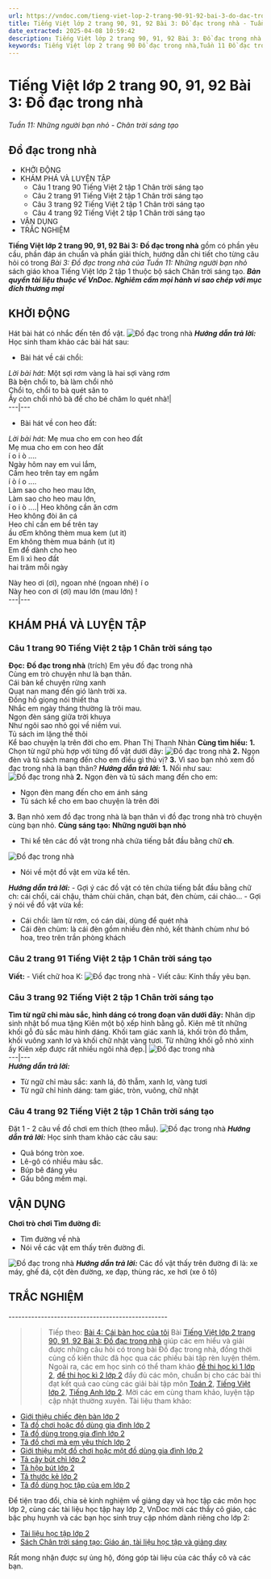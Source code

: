 ```yaml
---
url: https://vndoc.com/tieng-viet-lop-2-trang-90-91-92-bai-3-do-dac-trong-nha-238948
title: Tiếng Việt lớp 2 trang 90, 91, 92 Bài 3: Đồ đạc trong nhà - Tuần 11: Những người bạn nhỏ - Chân trời sáng tạo - VnDoc.com
date_extracted: 2025-04-08 10:59:42
description: Tiếng Việt lớp 2 trang 90, 91, 92 Bài 3: Đồ đạc trong nhà được biên soạn nhằm giúp các em HS đạt kết quả tốt trong quá trình làm bài tập và học tập môn Tiếng Việt lớp 2.
keywords: Tiếng Việt lớp 2 trang 90 Đồ đạc trong nhà,Tuần 11 Đồ đạc trong nhà,Đồ đạc trong nhà,bài 3 Đồ đạc trong nhà,tiếng việt 2 tuần 11,tiếng việt 2,tiếng việt lớp 2,sách tiếng việt 2,sách tiếng việt lớp 2,bài tập tiếng việt lớp 2,tiếng việt lớp 2 tập 1,học tiếng việt chân trời sáng tạo,chân trời sáng tạo,tiếng việt lớp 2 chân trời,tiếng việt chân trời sáng tạo
---
```


# Tiếng Việt lớp 2 trang 90, 91, 92 Bài 3: Đồ đạc trong nhà
 _Tuần 11: Những người bạn nhỏ - Chân trời sáng tạo_
## Đồ đạc trong nhà
  * KHỞI ĐỘNG
  * KHÁM PHÁ VÀ LUYỆN TẬP
    * Câu 1 trang 90 Tiếng Việt 2 tập 1 Chân trời sáng tạo
    * Câu 2 trang 91 Tiếng Việt 2 tập 1 Chân trời sáng tạo
    * Câu 3 trang 92 Tiếng Việt 2 tập 1 Chân trời sáng tạo
    * Câu 4 trang 92 Tiếng Việt 2 tập 1 Chân trời sáng tạo
  * VẬN DỤNG
  * TRẮC NGHIỆM

**Tiếng Việt lớp 2 trang 90, 91, 92 Bài 3: Đồ đạc trong nhà** gồm có phần yêu cầu, phần đáp án chuẩn và phần giải thích, hướng dẫn chi tiết cho từng câu hỏi có trong _Bài 3: Đồ đạc trong nhà của Tuần 11: Những người bạn nhỏ_ sách giáo khoa Tiếng Việt lớp 2 tập 1 thuộc bộ sách Chân trời sáng tạo.
_**Bản quyền tài liệu thuộc về VnDoc. Nghiêm cấm mọi hành vi sao chép với mục đích thương mại**_
## **KHỞI ĐỘNG**
Hát bài hát có nhắc đến tên đồ vật.
![Đồ đạc trong nhà](https://i.vdoc.vn/data/image/2021/07/28/tieng-viet-lop-2-trang-90-91-92-bai-3-do-dac-trong-nha-6.jpg)
_**Hướng dẫn trả lời:**_
Học sinh tham khảo các bài hát sau:
  * Bài hát về cái chổi:

_Lời bài hát:_ Một sợi rơm vàng là hai sợi vàng rơm   
Bà bện chổi to, bà làm chổi nhỏ   
Chổi to, chổi to bà quét sân to   
Ấy còn chổi nhỏ bà để cho bé chăm lo quét nhà\!|   
---|---  
  * Bài hát về con heo đất:

_Lời bài hát:_
Mẹ mua cho em con heo đất   
Mẹ mua cho em con heo đất   
í o i ò ....   
Ngày hôm nay em vui lắm,   
Cầm heo trên tay em ngắm   
í ò í o ....   
Làm sao cho heo mau lớn,   
Làm sao cho heo mau lớn,   
í o i ò ....| Heo không cần ăn cơm   
Heo không đòi ăn cá   
Heo chỉ cần em bế trên tay   
ầu ơEm không thèm mua kem \(ut it\)   
Em không thèm mua bánh \(ut it\)   
Em để dành cho heo   
Em lì xì heo đất   
hai trăm mỗi ngày   
  
Này heo ơi \(ơi\), ngoan nhé \(ngoan nhé\) í o  
Này heo con ơi \(ơi\) mau lớn \(mau lớn\) \!  
---|---  
## **KHÁM PHÁ VÀ LUYỆN TẬP**
###  Câu 1 trang 90 Tiếng Việt 2 tập 1 Chân trời sáng tạo
**Đọc:**
**Đồ đạc trong nhà**
\(trích\)
Em yêu đồ đạc trong nhà  
Cùng em trò chuyện như là bạn thân.  
Cái bàn kể chuyện rừng xanh  
Quạt nan mang đến gió lành trời xa.  
Đồng hồ giọng nói thiết tha  
Nhắc em ngày tháng thường là trôi mau.  
Ngọn đèn sáng giữa trời khuya  
Như ngôi sao nhỏ gọi về niềm vui.  
Tủ sách im lặng thế thôi  
Kể bao chuyện lạ trên đời cho em.
Phan Thị Thanh Nhàn
**Cùng tìm hiểu:**
**1.** Chọn từ ngữ phù hợp với từng đồ vật dưới đây:
![Đồ đạc trong nhà](https://i.vdoc.vn/data/image/2021/07/28/tieng-viet-lop-2-trang-90-91-92-bai-3-do-dac-trong-nha-10.jpg)
**2.** Ngọn đèn và tủ sách mang đến cho em điều gì thú vị?
**3.** Vì sao bạn nhỏ xem đồ đạc trong nhà là bạn thân?
_**Hướng dẫn trả lời:**_
**1.** Nối như sau:
![Đồ đạc trong nhà](https://i.vdoc.vn/data/image/2021/07/28/tieng-viet-lop-2-trang-90-91-92-bai-3-do-dac-trong-nha-9.jpg)
**2.** Ngọn đèn và tủ sách mang đến cho em:
  * Ngọn đèn mang đến cho em ánh sáng
  * Tủ sách kể cho em bao chuyện là trên đời

**3.** Bạn nhỏ xem đồ đạc trong nhà là bạn thân vì đồ đạc trong nhà trò chuyện cùng bạn nhỏ.
**Cùng sáng tạo:**
**Những người bạn nhỏ**
  * Thi kể tên các đồ vật trong nhà chứa tiếng bắt đầu bằng chữ **ch**.

![Đồ đạc trong nhà](https://i.vdoc.vn/data/image/2021/07/28/tieng-viet-lop-2-trang-90-91-92-bai-3-do-dac-trong-nha-8.jpg)
  * Nói về một đồ vật em vừa kể tên.

_**Hướng dẫn trả lời:**_
\- Gợi ý các đồ vật có tên chứa tiếng bắt đầu bằng chữ ch: cái chổi, cái chậu, thảm chùi chân, chạn bát, đèn chùm, cái chảo…
\- Gợi ý nói về đồ vật vừa kể:
  * Cái chổi: làm từ rơm, có cán dài, dùng để quét nhà
  * Cái đèn chùm: là cái đèn gồm nhiều đèn nhỏ, kết thành chùm như bó hoa, treo trên trần phòng khách

### Câu 2 trang 91 Tiếng Việt 2 tập 1 Chân trời sáng tạo
**Viết:**
\- Viết chữ hoa K:
![Đồ đạc trong nhà](https://i.vdoc.vn/data/image/2021/07/28/tieng-viet-lop-2-trang-90-91-92-bai-3-do-dac-trong-nha-7.jpg)
\- Viết câu: Kính thầy yêu bạn.
### Câu 3 trang 92 Tiếng Việt 2 tập 1 Chân trời sáng tạo
**Tìm từ ngữ chỉ màu sắc, hình dáng có trong đoạn văn dưới đây:**
Nhân dịp sinh nhật bố mua tặng Kiên một bộ xếp hình bằng gỗ. Kiên mê tít những khối gỗ đủ sắc màu hình dáng. Khối tam giác xanh lá, khối tròn đỏ thẫm, khối vuông xanh lơ và khối chữ nhật vàng tươi. Từ những khối gỗ nhỏ xinh ấy Kiên xếp được rất nhiều ngôi nhà đẹp.| ![Đồ đạc trong nhà](https://i.vdoc.vn/data/image/2021/07/28/tieng-viet-lop-2-trang-90-91-92-bai-3-do-dac-trong-nha-3.jpg)  
---|---  
_**Hướng dẫn trả lời:**_
  * Từ ngữ chỉ màu sắc: xanh lá, đỏ thẫm, xanh lơ, vàng tươi
  * Từ ngữ chỉ hình dáng: tam giác, tròn, vuông, chữ nhật

### Câu 4 trang 92 Tiếng Việt 2 tập 1 Chân trời sáng tạo
Đặt 1 - 2 câu về đồ chơi em thích \(theo mẫu\).
![Đồ đạc trong nhà](https://i.vdoc.vn/data/image/2021/07/28/tieng-viet-lop-2-trang-90-91-92-bai-3-do-dac-trong-nha-2.jpg)
_**Hướng dẫn trả lời:**_
Học sinh tham khảo các câu sau:
  * Quả bóng tròn xoe.
  * Lê-gô có nhiều màu sắc.
  * Búp bê đáng yêu
  * Gấu bông mềm mại.

## **VẬN DỤNG**
**Chơi trò chơi Tìm đường đi:**
  * Tìm đường về nhà
  * Nói về các vật em thấy trên đường đi.

![Đồ đạc trong nhà](https://i.vdoc.vn/data/image/2021/07/28/tieng-viet-lop-2-trang-90-91-92-bai-3-do-dac-trong-nha-1.jpg)
_**Hướng dẫn trả lời:**_
Các đồ vật thấy trên đường đi là: xe máy, ghế đá, cột đèn đường, xe đạp, thùng rác, xe hơi \(xe ô tô\)
## **TRẮC NGHIỆM**
\-------------------------------------------------
>> Tiếp theo: [Bài 4: Cái bàn học của tôi](<https://vndoc.com/tieng-viet-lop-2-trang-93-94-95-96-97-bai-4-cai-ban-hoc-cua-toi-238964>)
Bài [Tiếng Việt lớp 2 trang 90, 91, 92 Bài 3: Đồ đạc trong nhà](<https://vndoc.com/tieng-viet-lop-2-trang-90-91-92-bai-3-do-dac-trong-nha-238948>) giúp các em hiểu và giải được những câu hỏi có trong bài Đồ đạc trong nhà, đồng thời củng cố kiến thức đã học qua các phiếu bài tập rèn luyện thêm. Ngoài ra, các em học sinh có thể tham khảo [đề thi học kì 1 lớp 2](<https://vndoc.com/de-thi-hoc-ki-1-lop2>), [đề thi học kì 2 lớp 2](<https://vndoc.com/de-thi-hoc-ki-2-lop2>) đầy đủ các môn, chuẩn bị cho các bài thi đạt kết quả cao cùng các giải bài tập môn [Toán 2](<https://vndoc.com/toan-lop2>), [Tiếng Việt lớp 2](<https://vndoc.com/tieng-viet-lop2>), [Tiếng Anh lớp 2](<https://vndoc.com/tieng-anh-lop2>). Mời các em cùng tham khảo, luyện tập cập nhật thường xuyên.
Tài liệu tham khảo:
  * [Giới thiệu chiếc đèn bàn lớp 2](<https://vndoc.com/gioi-thieu-chiec-den-ban-lop-2-248212>)
  * [Tả đồ chơi hoặc đồ dùng gia đình lớp 2](<https://vndoc.com/ta-do-choi-hoac-do-dung-gia-dinh-lop-2-248016>)
  * [Tả đồ dùng trong gia đình lớp 2](<https://vndoc.com/ta-do-dung-trong-gia-dinh-lop-2-248015>)
  * [Tả đồ chơi mà em yêu thích lớp 2](<https://vndoc.com/ta-do-choi-ma-em-yeu-thich-lop-2-248013>)
  * [Giới thiệu một đồ chơi hoặc một đồ dùng gia đình lớp 2](<https://vndoc.com/gioi-thieu-mot-do-choi-hoac-mot-do-dung-gia-dinh-lop-2-248011>)
  * [Tả cây bút chì lớp 2](<https://vndoc.com/ta-cay-but-chi-lop-2-246093>)
  * [Tả hộp bút lớp 2](<https://vndoc.com/ta-hop-but-lop-2-246091>)
  * [Tả thước kẻ lớp 2](<https://vndoc.com/ta-thuoc-ke-lop-2-246089>)
  * [Tả đồ dùng học tập của em lớp 2](<https://vndoc.com/ta-do-dung-hoc-tap-cua-em-lop-2-246086>)

Để tiện trao đổi, chia sẻ kinh nghiệm về giảng dạy và học tập các môn học lớp 2, cùng các tài liệu học tập hay lớp 2, VnDoc mời các thầy cô giáo, các bậc phụ huynh và các bạn học sinh truy cập nhóm dành riêng cho lớp 2:
  * [Tài liệu học tập lớp 2](</goto?u=aHR0cHM6Ly93d3cuZmFjZWJvb2suY29tL2dyb3Vwcy9UYWkubGlldS5ob2MudGFwLmxvcC4yLlZORE9D>)
  * [Sách Chân trời sáng tạo: Giáo án, tài liệu học tập và giảng dạy](</goto?u=aHR0cHM6Ly93d3cuZmFjZWJvb2suY29tL2dyb3Vwcy8zOTc3ODM0NjEyMDQ1MDY%3D>)

Rất mong nhận được sự ủng hộ, đóng góp tài liệu của các thầy cô và các bạn.
